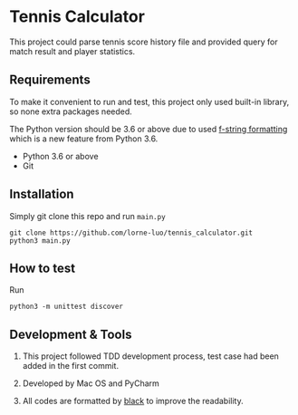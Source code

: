 # Tennis Calculator

This project could parse tennis score history file and provided query for match result and player statistics.

## Requirements
To make it convenient to run and test, this project only used built-in library, so none extra packages needed. 

The Python version should be 3.6 or above due to used [f-string formatting](https://docs.python.org/3/reference/lexical_analysis.html#f-strings) which is a new feature from Python 3.6.
- Python 3.6 or above
- Git

## Installation
Simply git clone this repo and run `main.py`
```
git clone https://github.com/lorne-luo/tennis_calculator.git
python3 main.py
```

## How to test
Run
```
python3 -m unittest discover
```

## Development & Tools

1. This project followed TDD development process, test case had been added in the first commit.

2. Developed by Mac OS and PyCharm 

3. All codes are formatted by [black](https://github.com/python/black) to improve the readability. 
